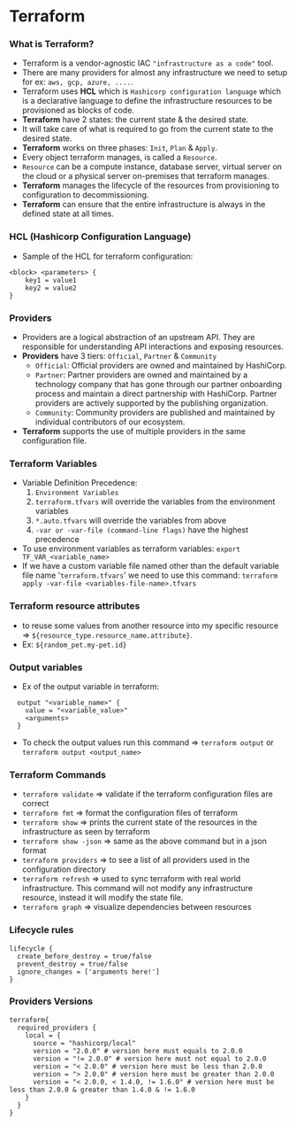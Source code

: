 # Terraform

### What is Terraform?
- Terraform is a vendor-agnostic IAC `"infrastructure as a code"` tool.
- There are many providers for almost any infrastructure we need to setup for ex: `aws, gcp, azure, ....`.
- Terraform uses **HCL** which is `Hashicorp configuration language` which is a declarative language to define the infrastructure resources to be provisioned as blocks of code.
- **Terraform** have 2 states: the current state & the desired state.
- It will take care of what is required to go from the current state to the desired state.
- **Terraform** works on three phases: `Init`, `Plan` & `Apply`.
- Every object terraform manages, is called a `Resource`.
- `Resource` can be a compute instance, database server, virtual server on the cloud or a physical server on-premises that terraform manages.
- **Terraform** manages the lifecycle of the resources from provisioning to configuration to decommissioning.
- **Terraform** can ensure that the entire infrastructure is always in the defined state at all times.


### HCL (Hashicorp Configuration Language)
- Sample of the HCL for terraform configuration:
```hcl
<block> <parameters> {
    key1 = value1
    key2 = value2
}
```
  

### Providers
- Providers are a logical abstraction of an upstream API. They are responsible for understanding API interactions and exposing resources.
- **Providers** have 3 tiers: `Official`, `Partner` & `Community`
  - `Official`: Official providers are owned and maintained by HashiCorp.
  - `Partner`: Partner providers are owned and maintained by a technology company that has gone through our partner onboarding process and maintain a direct partnership with HashiCorp. Partner providers are actively supported by the publishing organization.
  - `Community`: Community providers are published and maintained by individual contributors of our ecosystem.
- **Terraform** supports the use of multiple providers in the same configuration file.


### Terraform Variables
- Variable Definition Precedence:
  1. `Environment Variables`
  2. `terraform.tfvars` will override the variables from the environment variables
  3. `*.auto.tfvars` will override the variables from above
  4. `-var or -var-file (command-line flags)` have the highest precedence
- To use environment variables as terraform variables: `export TF_VAR_<variable_name>`
- If we have a custom variable file named other than the default variable file name '`terraform.tfvars`' we need to use this command: `terraform apply -var-file <variables-file-name>.tfvars`


### Terraform resource attributes
- to reuse some values from another resource into my specific resource => `${resource_type.resource_name.attribute}`.
- Ex: `${random_pet.my-pet.id}`


### Output variables
- Ex of the output variable in terraform:
```hcl
  output "<variable_name>" {
    value = "<variable_value>"
    <arguments>
  }
```
- To check the output values run this command => `terraform output` or `terraform output <output_name>`

### Terraform Commands
- `terraform validate` => validate if the terraform configuration files are correct
- `terraform fmt` => format the configuration files of terraform
- `terraform show` => prints the current state of the resources in the infrastructure as seen by terraform
- `terraform show -json` => same as the above command but in a json format
- `terraform providers` => to see a list of all providers used in the configuration directory
- `terraform refresh` => used to sync terraform with real world infrastructure. This command will not modify any infrastructure resource, instead it will modify the state file.
- `terraform graph` => visualize dependencies between resources

### Lifecycle rules
```hcl
lifecycle {
  create_before_destroy = true/false
  prevent_destroy = true/false
  ignore_changes = ['arguments here!']
}
```

### Providers Versions
```hcl
terraform{
  required_providers {
    local = {
      source = "hashicorp/local"
      version = "2.0.0" # version here must equals to 2.0.0
      version = "!= 2.0.0" # version here must not equal to 2.0.0
      version = "< 2.0.0" # version here must be less than 2.0.0
      version = "> 2.0.0" # version here must be greater than 2.0.0
      version = "< 2.0.0, < 1.4.0, != 1.6.0" # version here must be less than 2.0.0 & greater than 1.4.0 & != 1.6.0
    }
  }
}
```